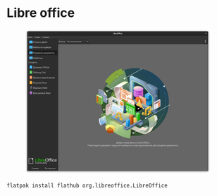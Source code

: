# Libre office



<figure><img src="../../../.gitbook/assets/Снимок экрана от 2023-08-06 08-47-08 (1).png" alt=""><figcaption></figcaption></figure>

```bash
flatpak install flathub org.libreoffice.LibreOffice
```
